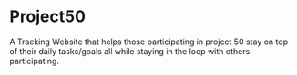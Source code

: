 # Project50
A Tracking Website that helps those participating in project 50 stay on top of their daily tasks/goals all while staying in the loop with others participating.
